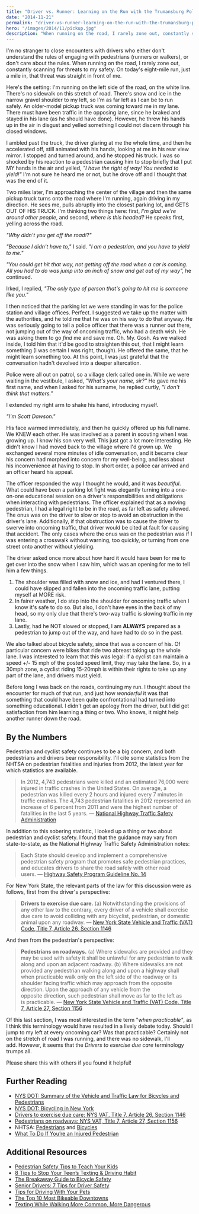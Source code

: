 ```yaml
---
title: "Driver vs. Runner: Learning on the Run with the Trumansburg Police"
date: "2014-11-21"
permalink: "driver-vs-runner-learning-on-the-run-with-the-trumansburg-police/"
hero: "/images/2014/11/pickup.jpg"
description: "When running on the road, I rarely zone out, constantly scanning for threats to my safety. On today's eight-mile run, just a mile in, that threat was straight in front of me."
---
```


I'm no stranger to close encounters with drivers who either don't understand the rules of engaging with pedestrians (runners or walkers), or don't care about the rules. When running on the road, I rarely zone out, constantly scanning for threats to my safety. On today's eight-mile run, just a mile in, that threat was straight in front of me.

Here's the setting: I'm running on the left side of the road, on the white line. There's no sidewalk on this stretch of road. There's snow and ice in the narrow gravel shoulder to my left, so I'm as far left as I can be to run safely. An older-model pickup truck was coming toward me in my lane. There must have been traffic in the opposing lane, since he braked and stayed in his lane (as he should have done). However, he threw his hands up in the air in disgust and yelled something I could not discern through his closed windows.

I ambled past the truck, the driver glaring at me the whole time, and then he accelerated off, still animated with his hands, looking at me in his rear view mirror. I stopped and turned around, and he stopped his truck. I was so shocked by his reaction to a pedestrian causing him to stop briefly that I put MY hands in the air and yelled, _"I have the right of way! You needed to yield!"_ I'm not sure he heard me or not, but he drove off and I thought that was the end of it.

Two miles later, I'm approaching the center of the village and then the same pickup truck turns onto the road where I'm running, again driving in my direction. He sees me, pulls abruptly into the closest parking lot, and GETS OUT OF HIS TRUCK. I'm thinking two things here: first, _I'm glad we're around other people_, and second, _where is this headed?_ He speaks first, yelling across the road.

_"Why didn't you get off the road!?"_

_"Because I didn't have to,"_ I said. _"I am a pedestrian, and you have to yield to me."_

_"You could get hit that way, not getting off the road when a car is coming. All you had to do was jump into an inch of snow and get out of my way",_ he continued.

Irked, I replied, _"The only type of person that's going to hit me is someone like you."_

I then noticed that the parking lot we were standing in was for the police station and village offices. Perfect. I suggested we take up the matter with the authorities, and he told me that he was on his way to do that anyway. He was seriously going to tell a police officer that there was a runner out there, not jumping out of the way of oncoming traffic, who had a death wish. He was asking them to go _find_ me and save me. Oh. My. Gosh. As we walked inside, I told him that it'd be good to straighten this out, that I might learn something (I was certain I was right, though). He offered the same, that he might learn something too. At this point, I was just grateful that the conversation hadn't devolved into a deeper altercation.

Police were all out on patrol, so a village clerk called one in. While we were waiting in the vestibule, I asked, _"What's your name, sir?"_ He gave me his first name, and when I asked for his surname, he replied curtly, _"I don't think that matters."_ 

I extended my right arm to shake his hand, introducing myself.

_"I'm Scott Dawson."_

His face warmed immediately, and then he quickly offered up his full name. We KNEW each other. He was involved as a parent in scouting when I was growing up. I know his son very well. This just got a lot more interesting. He didn't know I had moved back to the village where I'd grown up. We exchanged several more minutes of idle conversation, and it became clear his concern had morphed into concern for my well-being, and less about his inconvenience at having to stop. In short order, a police car arrived and an officer heard his appeal.

The officer responded the way I thought he would, and it was _beautiful_. What could have been a parking lot fight was elegantly turning into a one-on-one educational session on a driver's responsibilities and obligations when interacting with pedestrians. The officer explained that as a moving pedestrian, I had a legal right to be in the road, as far left as safety allowed. The onus was on the driver to slow or stop to avoid an obstruction in the driver's lane. Additionally, if that obstruction was to cause the driver to swerve into oncoming traffic, that driver would be cited at fault for causing that accident. The only cases where the onus was on the pedestrian was if I was entering a crosswalk without warning, too quickly, or turning from one street onto another without yielding.

The driver asked once more about how hard it would have been for me to get over into the snow when I saw him, which was an opening for me to tell him a few things.

1. The shoulder was filled with snow and ice, and had I ventured there, I could have slipped and fallen into the oncoming traffic lane, putting myself at MORE risk.
2. In fairer weather, I do step into the shoulder for oncoming traffic when I know it's safe to do so. But also, I don't have eyes in the back of my head, so my only clue that there's two-way traffic is slowing traffic in my lane.
3. Lastly, had he NOT slowed or stopped, I am **ALWAYS** prepared as a pedestrian to jump out of the way, and have had to do so in the past.

We also talked about bicycle safety, since that was a concern of his. Of particular concern were bikes that ride two abreast taking up the whole lane. I was interested to learn that this was legal: if a cyclist can maintain a speed +/- 15 mph of the posted speed limit, they may take the lane. So, in a 30mph zone, a cyclist riding 15-20mph is within their rights to take up any part of the lane, and drivers must yield.

Before long I was back on the roads, continuing my run. I thought about the encounter for much of that run, and just how _wonderful_ it was that something that could have been quite confrontational had turned into something educational. I didn't get an apology from the driver, but I did get satisfaction from him learning a thing or two. Who knows, it might help another runner down the road.

## By the Numbers

Pedestrian and cyclist safety continues to be a big concern, and both pedestrians and drivers bear responsibility. I'll cite some statistics from the NHTSA on pedestrian fatalities and injuries from 2012, the latest year for which statistics are available.

> In 2012, 4,743 pedestrians were killed and an estimated 76,000 were injured in traffic crashes in the United States. On average, a pedestrian was killed every 2 hours and injured every 7 minutes in traffic crashes. The 4,743 pedestrian fatalities in 2012 represented an increase of 6 percent from 2011 and were the highest number of fatalities in the last 5 years. — [National Highway Traffic Safety Administration](http://www-nrd.nhtsa.dot.gov/Pubs/811888.pdf)

In addition to this sobering statistic, I looked up a thing or two about pedestrian and cyclist safety. I found that the guidance may vary from state-to-state, as the National Highway Traffic Safety Administration notes:

> Each State should develop and implement a comprehensive pedestrian safety program that promotes safe pedestrian practices, and educates drivers to share the road safely with other road users. — [Highway Safety Program Guideline No. 14](http://www.nhtsa.gov/DOT/NHTSA/Traffic%20Injury%20Control/Articles/Associated%20Files/PedBikeSafety.pdf)

For New York State, the relevant parts of the law for this discussion were as follows, first from the driver's perspective:

> **Drivers to exercise due care.** (a) Notwithstanding the provisions of any other law to the contrary, every driver of a vehicle shall exercise due care to avoid colliding with any bicyclist, pedestrian, or domestic animal upon any roadway. — [New York State Vehicle and Traffic (VAT) Code, Title 7, Article 26, Section 1146](http://public.leginfo.state.ny.us/LAWSSEAF.cgi?QUERYTYPE=LAWS+&QUERYDATA=$$VAT1146$$@TXVAT01146+&LIST=LAW+&BROWSER=EXPLORER+&TOKEN=15801435+&TARGET=VIEW)

And then from the pedestrian's perspective:

> **Pedestrians on roadways.** (a) Where sidewalks are provided and they may be used with safety it shall be unlawful for any pedestrian to walk along and upon an adjacent roadway. (b) Where sidewalks are not provided any pedestrian walking along and upon a highway shall when practicable walk only on the left side of the roadway or its shoulder facing traffic which may approach from the opposite direction. Upon the approach of any vehicle from the opposite direction, such pedestrian shall move as far to the left as is practicable. — [New York State Vehicle and Traffic (VAT) Code, Title 7, Article 27, Section 1156](http://public.leginfo.state.ny.us/LAWSSEAF.cgi?QUERYTYPE=LAWS+&QUERYDATA=$$VAT1156$$@TXVAT01156+&LIST=SEA2+&BROWSER=EXPLORER+&TOKEN=15801435+&TARGET=VIEW)

Of this last section, I was most interested in the term "_when practicable"_, as I think this terminology would have resulted in a lively debate today. Should I jump to my left at every oncoming car? Was that practicable? Certainly not on the stretch of road I was running, and there was no sidewalk, I'll add. However, it seems that the _Drivers to exercise due care_ terminology trumps all.

Please share this with others if you found it helpful!

## Further Reading

- [NYS DOT: Summary of the Vehicle and Traffic Law for Bicycles and Pedestrians](https://www.dot.ny.gov/divisions/operating/opdm/local-programs-bureau/pedestrian)
- [NYS DOT: Bicycling in New York](https://www.dot.ny.gov/display/programs/bicycle/safety_laws/laws)
- [Drivers to exercise due care: NYS VAT, Title 7, Article 26, Section 1146](http://public.leginfo.state.ny.us/LAWSSEAF.cgi?QUERYTYPE=LAWS+&QUERYDATA=$$VAT1146$$@TXVAT01146+&LIST=LAW+&BROWSER=EXPLORER+&TOKEN=15801435+&TARGET=VIEW)
- [Pedestrians on roadways: NYS VAT, Title 7, Article 27, Section 1156](http://public.leginfo.state.ny.us/LAWSSEAF.cgi?QUERYTYPE=LAWS+&QUERYDATA=$$VAT1156$$@TXVAT01156+&LIST=SEA2+&BROWSER=EXPLORER+&TOKEN=15801435+&TARGET=VIEW)
- NHTSA: [Pedestrians](https://www.nhtsa.gov/road-safety/pedestrian-safety) and [Bicycles](http://www.nhtsa.gov/Bicycles)
- [What To Do If You’re an Injured Pedestrian](http://www.injuryclaimcoach.com/pedestrian-hit-by-car.html)

## Additional Resources

- [Pedestrian Safety Tips to Teach Your Kids](http://www.parkslopeparents.com/Safety-in-the-Slope/pedestrian-safety-tips.html)
- [8 Tips to Stop Your Teen’s Texting & Driving Habit](http://www.mprnews.org/story/2012/10/25/daily-circuit-teens-distracted-driving)
- [The Breakaway Guide to Bicycle Safety](https://www.fattiretours.com/guide-to-bicycle-safety)
- [Senior Drivers: 7 Tips for Driver Safety](http://www.mayoclinic.org/healthy-lifestyle/healthy-aging/in-depth/senior-health/art-20046397)
- [Tips for Driving With Your Pets](https://www.americanhumane.org/fact-sheet/remember-safety-while-driving-with-pets/)
- [The Top 10 Most Bikeable Downtowns](https://www.redfin.com/blog/2016/05/top-10-most-bikeable-downtowns.html)
- [Texting While Walking More Common, More Dangerous](http://www.healthline.com/health-news/tech-texting-while-walking-causes-accidents-031014)
